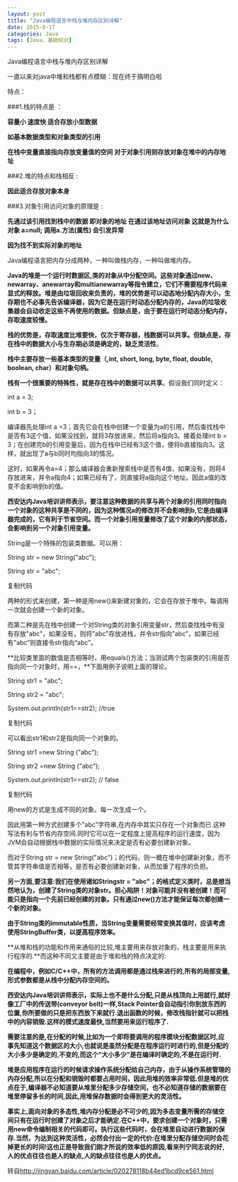 ```yaml
---
layout: post
title: "Java编程语言中栈与堆内存区别详解"
date: 2015-8-17
categories: Java
tags: [Java，基础知识]
---
```

Java编程语言中栈与堆内存区别详解

<!-- more -->

一直以来对java中堆和栈都有点模糊：现在终于搞明白啦

特点：

###1.栈的特点是 ：

  **容量小 速度快 适合存放小型数据**

  **如基本数据类型和对象类型的引用**

  **在栈中变量直接指向存放变量值的空间 对于对象引用则存放对象在堆中的内存地址**

 

###2.堆的特点和栈相反 :

 **因此适合存放对象本身**

 

###3.对象引用访问对象的原理是 :

  **先通过该引用找到栈中的数据 即对象的地址 在通过该地址访问对象 这就是为什么
  对象 a=null; 调用a.方法(属性) 会引发异常** 

  **因为找不到实际对象的地址** 


Java编程语言把内存分成两种，一种叫做栈内存，一种叫做堆内存。

**Java的堆是一个运行时数据区,类的对象从中分配空间。这些对象通过new、newarray、anewarray和multianewarray等指令建立，它们不需要程序代码来显式的释放。堆是由垃圾回收来负责的，堆的优势是可以动态地分配内存大小，生存期也不必事先告诉编译器，因为它是在运行时动态分配内存的，Java的垃圾收集器会自动收走这些不再使用的数据。但缺点是，由于要在运行时动态分配内存，存取速度较慢。**

**栈的优势是，存取速度比堆要快，仅次于寄存器，栈数据可以共享。但缺点是，存在栈中的数据大小与生存期必须是确定的，缺乏灵活性**。

**栈中主要存放一些基本类型的变量（,int, short, long, byte, float, double, boolean, char）和对象句柄。**

**栈有一个很重要的特殊性，就是存在栈中的数据可以共享**。假设我们同时定义：

   int a = 3;

   int b = 3；

编译器先处理int a =3；首先它会在栈中创建一个变量为a的引用，然后查找栈中是否有3这个值，如果没找到，就将3存放进来，然后将a指向3。接着处理int b = 3；在创建完b的引用变量后，因为在栈中已经有3这个值，便将b直接指向3。这样，就出现了a与b同时均指向3的情况。

这时，如果再令a=4；那么编译器会重新搜索栈中是否有4值，如果没有，则将4存放进来，并令a指向4；如果已经有了，则直接将a指向这个地址。因此a值的改变不会影响到b的值。

**西安达内Java培训讲师表示，要注意这种数据的共享与两个对象的引用同时指向一个对象的这种共享是不同的，因为这种情况a的修改并不会影响到b,它是由编译器完成的，它有利于节省空间。而一个对象引用变量修改了这个对象的内部状态，会影响到另一个对象引用变量。**

   String是一个特殊的包装类数据。可以用：

   String str = new String("abc");

   String str = "abc";

复制代码

两种的形式来创建，第一种是用new()来新建对象的，它会在存放于堆中。每调用一次就会创建一个新的对象。

而第二种是先在栈中创建一个对String类的对象引用变量str，然后查找栈中有没有存放"abc"，如果没有，则将"abc"存放进栈，并令str指向”abc”，如果已经有”abc”则直接令str指向“abc”。

**比较类里面的数值是否相等时，用equals()方法；当测试两个包装类的引用是否指向同一个对象时，用==，**下面用例子说明上面的理论。

   String str1 = "abc";

   String str2 = "abc";

   System.out.println(str1==str2); //true

复制代码

可以看出str1和str2是指向同一个对象的。

   String str1 =new String ("abc");

   String str2 =new String ("abc");

   System.out.println(str1==str2); // false

复制代码

用new的方式是生成不同的对象。每一次生成一个。

因此用第一种方式创建多个”abc”字符串,在内存中其实只存在一个对象而已.这种写法有利与节省内存空间.同时它可以在一定程度上提高程序的运行速度，因为JVM会自动根据栈中数据的实际情况来决定是否有必要创建新对象。

而对于String str = new String("abc")；的代码，则一概在堆中创建新对象，而不管其字符串值是否相等，是否有必要创建新对象，从而加重了程序的负担。

**另一方面,要注意:我们在使用诸如Stringstr = "abc"；的格式定义类时，总是想当然地认为，创建了String类的对象str。担心陷阱！对象可能并没有被创建！而可能只是指向一个先前已经创建的对象。只有通过new()方法才能保证每次都创建一个新的对象。**

**由于String类的immutable性质，当String变量需要经常变换其值时，应该考虑使用StringBuffer类，以提高程序效率。**

**从堆和栈的功能和作用来通俗的比较,堆主要用来存放对象的，栈主要是用来执行程序的.**而这种不同又主要是由于堆和栈的特点决定的:

**在编程中，例如C/C++中，所有的方法调用都是通过栈来进行的,所有的局部变量,形式参数都是从栈中分配内存空间的。**

**西安达内Java培训讲师表示，实际上也不是什么分配,只是从栈顶向上用就行,就好像工厂中的传送带(conveyor belt)一样,Stack Pointer会自动指引你到放东西的位置,你所要做的只是把东西放下来就行.退出函数的时候，修改栈指针就可以把栈中的内容销毁.这样的模式速度最快,当然要用来运行程序了.**

**需要注意的是,在分配的时候,比如为一个即将要调用的程序模块分配数据区时,应事先知道这个数据区的大小,也就说是虽然分配是在程序运行时进行的,但是分配的大小多少是确定的,不变的,而这个"大小多少"是在编译时确定的,不是在运行时.**

**堆是应用程序在运行的时候请求操作系统分配给自己内存，由于从操作系统管理的内存分配,所以在分配和销毁时都要占用时间，因此用堆的效率非常低.但是堆的优点在于,编译器不必知道要从堆里分配多少存储空间，也不必知道存储的数据要在堆里停留多长的时间,因此,用堆保存数据时会得到更大的灵活性。**

**事实上,面向对象的多态性,堆内存分配是必不可少的,因为多态变量所需的存储空间只有在运行时创建了对象之后才能确定.在C++中，要求创建一个对象时，只需用new命令编制相关的代码即可。执行这些代码时，会在堆里自动进行数据的保存.当然，为达到这种灵活性，必然会付出一定的代价:在堆里分配存储空间时会花掉更长的时间!这也正是导致我们刚才所说的效率低的原因,看来列宁同志说的好,人的优点往往也是人的缺点,人的缺点往往也是人的优点。**

转自<http://jingyan.baidu.com/article/020278118b44ed1bcd9ce561.html>